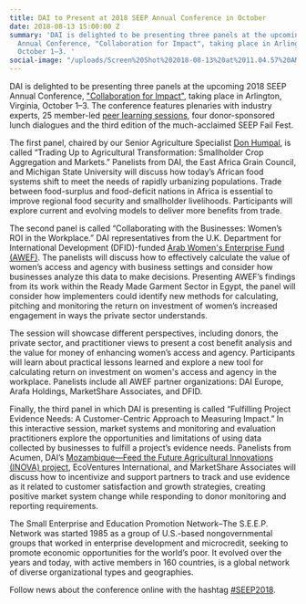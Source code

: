 ```yaml
---
title: DAI to Present at 2018 SEEP Annual Conference in October
date: 2018-08-13 15:00:00 Z
summary: 'DAI is delighted to be presenting three panels at the upcoming 2018 SEEP
  Annual Conference, "Collaboration for Impact", taking place in Arlington, Virginia,
  October 1–3. '
social-image: "/uploads/Screen%20Shot%202018-08-13%20at%2011.04.57%20AM.png"
---
```


DAI is delighted to be presenting three panels at the upcoming 2018 SEEP Annual Conference, ["Collaboration for Impact"](https://seepnetwork.org/Theme-Technical-Tracks), taking place in Arlington, Virginia, October 1–3. The conference features plenaries with industry experts, 25 member-led [peer learning sessions](https://seepnetwork.org/Peer-Learning-Sessions), four donor-sponsored lunch dialogues and the third edition of the much-acclaimed SEEP Fail Fest. 

The first panel, chaired by our Senior Agriculture Specialist [Don Humpal](https://www.dai.com/who-we-are/our-team/don-humpal), is called “Trading Up to Agricultural Transformation: Smallholder Crop Aggregation and Markets.” Panelists from DAI, the East Africa Grain Council, and Michigan State University will discuss how today’s African food systems shift to meet the needs of rapidly urbanizing populations. Trade between food-surplus and food-deficit nations in Africa is essential to improve regional food security and smallholder livelihoods. Participants will explore current and evolving models to deliver more benefits from trade. 

The second panel is called “Collaborating with the Businesses: Women’s ROI in the Workplace.” DAI representatives from the U.K. Department for International Development (DFID)-funded [Arab Women's Enterprise Fund (AWEF)](https://www.dai.com/our-work/projects/jordan-egypt-and-palestine-arab-women-enterprise-fund). The panelists will discuss how to effectively calculate the value of women’s access and agency with business settings and consider how businesses analyze this data to make decisions. Presenting AWEF’s findings from its work within the Ready Made Garment Sector in Egypt, the panel will consider how implementers could identify new methods for calculating, pitching and monitoring the return on investment of women’s increased engagement in ways the private sector understands. 

The session will showcase different perspectives, including donors, the private sector, and practitioner views to present a cost benefit analysis and the value for money of enhancing women’s access and agency. Participants will learn about practical lessons learned and explore a new tool for calculating return on investment on women's access and agency in the workplace. Panelists include all AWEF partner organizations: DAI Europe, Arafa Holdings, MarketShare Associates, and DFID.

Finally, the third panel in which DAI is presenting is called “Fulfilling Project Evidence Needs: A Customer-Centric Approach to Measuring Impact.” In this interactive session, market systems and monitoring and evaluation practitioners explore the opportunities and limitations of using data collected by businesses to fulfill a project’s evidence needs. Panelists from Acumen, DAI’s [Mozambique—Feed the Future Agricultural Innovations (INOVA) project](https://www.dai.com/our-work/projects/mozambique-feed-the-future-agricultural-innovations-inova-project-description), EcoVentures International, and MarketShare Associates will discuss how to incentivize and support partners to track and use evidence as it related to customer satisfaction and growth strategies, creating positive market system change while responding to donor monitoring and reporting requirements.

The Small Enterprise and Education Promotion Network–The S.E.E.P. Network was started 1985 as a group of U.S.-based nongovernmental groups that worked in enterprise development and microcredit, seeking to promote economic opportunities for the world’s poor. It evolved over the years and today, with active members in 160 countries, is a global network of diverse organizational types and geographies.

Follow news about the conference online with the hashtag [#SEEP2018](https://twitter.com/hashtag/SEEP2018?src=hash&lang=en).
